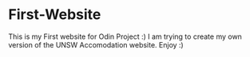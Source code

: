 # First-Website
This is my First website for Odin Project :)
I am trying to create my own version of the UNSW Accomodation website.
Enjoy :)